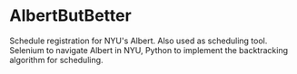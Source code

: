 # AlbertButBetter
Schedule registration for NYU's Albert. Also used as scheduling tool. </br>
Selenium to navigate Albert in NYU, Python to implement the backtracking algorithm for scheduling.
